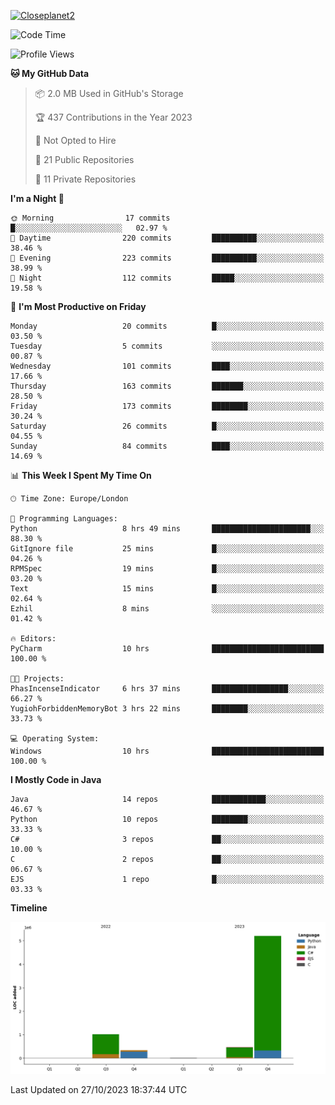 [![Closeplanet2](https://github-readme-stats.vercel.app/api?username=Closeplanet2&show_icons=true&theme=tokyonight&count_private=true)]([https://github.com/Closeplanet2])

<!--START_SECTION:waka-->
![Code Time](http://img.shields.io/badge/Code%20Time-50%20hrs%204%20mins-blue)

![Profile Views](http://img.shields.io/badge/Profile%20Views-0-blue)

**🐱 My GitHub Data** 

> 📦 2.0 MB Used in GitHub's Storage 
 > 
> 🏆 437 Contributions in the Year 2023
 > 
> 🚫 Not Opted to Hire
 > 
> 📜 21 Public Repositories 
 > 
> 🔑 11 Private Repositories 
 > 
**I'm a Night 🦉** 

```text
🌞 Morning                17 commits          █░░░░░░░░░░░░░░░░░░░░░░░░   02.97 % 
🌆 Daytime                220 commits         ██████████░░░░░░░░░░░░░░░   38.46 % 
🌃 Evening                223 commits         ██████████░░░░░░░░░░░░░░░   38.99 % 
🌙 Night                  112 commits         █████░░░░░░░░░░░░░░░░░░░░   19.58 % 
```
📅 **I'm Most Productive on Friday** 

```text
Monday                   20 commits          █░░░░░░░░░░░░░░░░░░░░░░░░   03.50 % 
Tuesday                  5 commits           ░░░░░░░░░░░░░░░░░░░░░░░░░   00.87 % 
Wednesday                101 commits         ████░░░░░░░░░░░░░░░░░░░░░   17.66 % 
Thursday                 163 commits         ███████░░░░░░░░░░░░░░░░░░   28.50 % 
Friday                   173 commits         ████████░░░░░░░░░░░░░░░░░   30.24 % 
Saturday                 26 commits          █░░░░░░░░░░░░░░░░░░░░░░░░   04.55 % 
Sunday                   84 commits          ████░░░░░░░░░░░░░░░░░░░░░   14.69 % 
```


📊 **This Week I Spent My Time On** 

```text
🕑︎ Time Zone: Europe/London

💬 Programming Languages: 
Python                   8 hrs 49 mins       ██████████████████████░░░   88.30 % 
GitIgnore file           25 mins             █░░░░░░░░░░░░░░░░░░░░░░░░   04.26 % 
RPMSpec                  19 mins             █░░░░░░░░░░░░░░░░░░░░░░░░   03.20 % 
Text                     15 mins             █░░░░░░░░░░░░░░░░░░░░░░░░   02.64 % 
Ezhil                    8 mins              ░░░░░░░░░░░░░░░░░░░░░░░░░   01.42 % 

🔥 Editors: 
PyCharm                  10 hrs              █████████████████████████   100.00 % 

🐱‍💻 Projects: 
PhasIncenseIndicator     6 hrs 37 mins       █████████████████░░░░░░░░   66.27 % 
YugiohForbiddenMemoryBot 3 hrs 22 mins       ████████░░░░░░░░░░░░░░░░░   33.73 % 

💻 Operating System: 
Windows                  10 hrs              █████████████████████████   100.00 % 
```

**I Mostly Code in Java** 

```text
Java                     14 repos            ████████████░░░░░░░░░░░░░   46.67 % 
Python                   10 repos            ████████░░░░░░░░░░░░░░░░░   33.33 % 
C#                       3 repos             ██░░░░░░░░░░░░░░░░░░░░░░░   10.00 % 
C                        2 repos             ██░░░░░░░░░░░░░░░░░░░░░░░   06.67 % 
EJS                      1 repo              █░░░░░░░░░░░░░░░░░░░░░░░░   03.33 % 
```



**Timeline**

![Lines of Code chart](https://raw.githubusercontent.com/Closeplanet2/Closeplanet2/main/assets/bar_graph.png)


 Last Updated on 27/10/2023 18:37:44 UTC
<!--END_SECTION:waka-->
